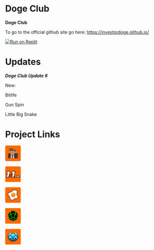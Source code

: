 # Doge Club

**Doge Club**


To go to the official github site go here: https://investordoge.github.io/

<p dir="auto"><a href="https://replit.com/github/investordoge/investordoge.github.io" rel="nofollow"><img src="https://camo.githubusercontent.com/de8d18f58a5c013d803964424dc10e4276d57c2d9f7d2bd5ce2ffa127d6e832c/68747470733a2f2f62696e6261736862616e616e612e6769746875622e696f2f6465706c6f792d627574746f6e732f627574746f6e732f72656d6164652f7265706c69742e737667" alt="Run on Replit" data-canonical-src="https://binbashbanana.github.io/deploy-buttons/buttons/remade/replit.svg" style="max-width: 100%;"></a></p>

  # Updates

***Doge Club Update 6***

New:

Bitlife

Gun Spin

Little Big Snake

  # Project Links
  
<p dir="auto"><a href="javascript:javascript:((function()%7Bvar a,b,c;c=&quot;https://browserfps.com&quot;,b=document.createElement(&quot;iframe&quot;),b.setAttribute(&quot;src&quot;,c),b.setAttribute(&quot;id&quot;,&quot;rusic-modal&quot;),b.setAttribute(&quot;style&quot;,&quot;position: fixed; z-index: 999999; width: 100%; height: 100%; right: 0px; top: 0px; border: 0px solid #8834af; overflow: hidden; background-color: #fff;&quot;),a=document.getElementsByTagName(&quot;body&quot;)%5B0%5D,a.appendChild(b)%7D)).call(this)" rel="nofollow"><img src="https://raw.githubusercontent.com/InvestorDoge/InvestorDoge.github.io/main/Redirect.png" wdith="50" height="50" alt="Run on Replit" data-canonical-src="https://raw.githubusercontent.com/InvestorDoge/InvestorDoge.github.io/main/Redirect.png" title="Krunker.io" style="max-width: 100%;"></https://raw.githubusercontent.com/InvestorDoge/InvestorDoge.github.io/main/0_favicon.pnga></p>

<p dir="auto"><a href="https://1v1lol.proxifiedbrowser.repl.co/" rel="nofollow"><img src="https://raw.githubusercontent.com/InvestorDoge/InvestorDoge.github.io/main/Redirect2.png" wdith="50" height="50" alt="Run on Replit" data-canonical-src="https://raw.githubusercontent.com/InvestorDoge/InvestorDoge.github.io/main/Redirect2.png" title="1v1.lol" style="max-width: 100%;"></https://raw.githubusercontent.com/InvestorDoge/InvestorDoge.github.io/main/0_favicon.pnga></p>

<p dir="auto"><a href="https://www.shellshockio.repl.co/" rel="nofollow"><img src="https://raw.githubusercontent.com/InvestorDoge/InvestorDoge.github.io/main/Redirect3.png" wdith="50" height="50" alt="Run on Replit" data-canonical-src="https://raw.githubusercontent.com/InvestorDoge/InvestorDoge.github.io/main/Redirect3.png" title="Shellshock.io" style="max-width: 100%;"></https://raw.githubusercontent.com/InvestorDoge/InvestorDoge.github.io/main/0_favicon.pnga></p>

<p dir="auto"><a href="https://slope.proxifiedbrowser.repl.co" rel="nofollow"><img src="https://raw.githubusercontent.com/InvestorDoge/InvestorDoge.github.io/main/Redirect4.png" wdith="50" height="50" alt="Run on Replit" data-canonical-src="https://raw.githubusercontent.com/InvestorDoge/InvestorDoge.github.io/main/Redirect4.png" title="Slope" style="max-width: 100%;"></https://raw.githubusercontent.com/InvestorDoge/InvestorDoge.github.io/main/0_favicon.pnga></p>

<p dir="auto"><a href="https://littlebigsnake.proxifiedbrowser.repl.co" rel="nofollow"><img src="https://raw.githubusercontent.com/InvestorDoge/InvestorDoge.github.io/main/Redirect5.png" wdith="50" height="50" alt="Run on Replit" data-canonical-src="https://raw.githubusercontent.com/InvestorDoge/InvestorDoge.github.io/main/Redirect5.png" title="Littlebigsnake.io" style="max-width: 100%;"></https://raw.githubusercontent.com/InvestorDoge/InvestorDoge.github.io/main/0_favicon.pnga></p>


